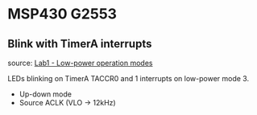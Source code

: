 # MSP430 G2553
## Blink with TimerA interrupts

source: [Lab1 - Low-power operation modes](../labs/Lab1-ModosFuncionamentoLPM.pdf)

LEDs blinking on TimerA TACCR0 and 1 interrupts on low-power mode 3.

* Up-down mode
* Source ACLK (VLO -> 12kHz)
